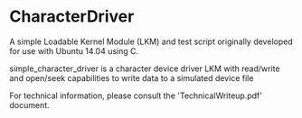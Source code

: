 # CharacterDriver
A simple Loadable Kernel Module (LKM) and test script originally developed for use with Ubuntu 14.04 using C.

simple_character_driver is a character device driver LKM with read/write and open/seek capabilities to write data to a simulated device file

For technical information, please consult the 'TechnicalWriteup.pdf' document.
